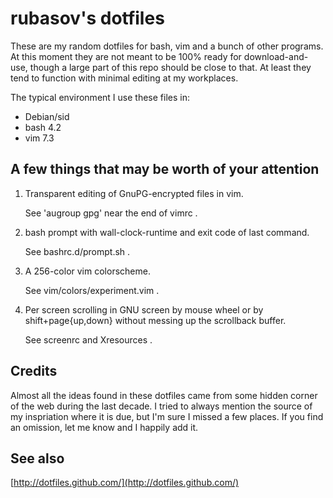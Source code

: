 rubasov's dotfiles
==================

These are my random dotfiles for bash, vim and a bunch of other
programs. At this moment they are not meant to be 100% ready for
download-and-use, though a large part of this repo should be close
to that. At least they tend to function with minimal editing at my
workplaces.

The typical environment I use these files in:

* Debian/sid
* bash 4.2
* vim 7.3

A few things that may be worth of your attention
------------------------------------------------

1.  Transparent editing of GnuPG-encrypted files in vim.

    See 'augroup gpg' near the end of vimrc .

2.  bash prompt with wall-clock-runtime and exit code of last command.

    See bashrc.d/prompt.sh .

3.  A 256-color vim colorscheme.

    See vim/colors/experiment.vim .

4.  Per screen scrolling in GNU screen by mouse wheel or
    by shift+page{up,down} without messing up the scrollback buffer.

    See screenrc and Xresources .

Credits
-------

Almost all the ideas found in these dotfiles came from some hidden corner
of the web during the last decade. I tried to always mention the source
of my inspriation where it is due, but I'm sure I missed a few places. If
you find an omission, let me know and I happily add it.

See also
--------

[http://dotfiles.github.com/](http://dotfiles.github.com/)
